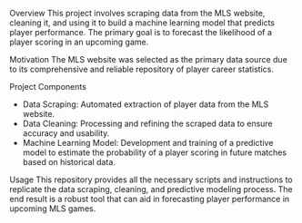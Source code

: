 Overview
This project involves scraping data from the MLS website, cleaning it, and using it to build a machine learning model that predicts player performance. The primary goal is to forecast the likelihood of a player scoring in an upcoming game.

Motivation
The MLS website was selected as the primary data source due to its comprehensive and reliable repository of player career statistics.

Project Components
* Data Scraping: Automated extraction of player data from the MLS website.
* Data Cleaning: Processing and refining the scraped data to ensure accuracy and usability.
* Machine Learning Model: Development and training of a predictive model to estimate the probability of a player   scoring in future matches based on historical data.

Usage
This repository provides all the necessary scripts and instructions to replicate the data scraping, cleaning, and predictive modeling process. The end result is a robust tool that can aid in forecasting player performance in upcoming MLS games.
